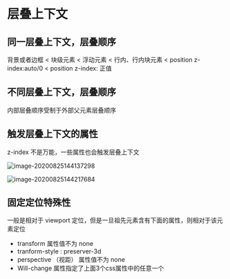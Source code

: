# 层叠上下文

## 同一层叠上下文，层叠顺序

背景或者边框 < 块级元素 < 浮动元素 <  行内、行内块元素   <  position z-index:auto/0 < position z-index: 正值

## 不同层叠上下文，层叠顺序

内部层叠顺序受制于外部父元素层叠顺序

## 触发层叠上下文的属性

z-index 不是万能，一些属性也会触发层叠上下文

![image-20200825144137298](/Users/deepenlau/Documents/notes/study/层叠上下文.assets/image-20200825144137298.png)

![image-20200825144217684](/Users/deepenlau/Documents/notes/study/层叠上下文.assets/image-20200825144217684.png)

## 固定定位特殊性

一般是相对于 viewport 定位，但是一旦祖先元素含有下面的属性，则相对于该元素定位

- transform 属性值不为 none
- tranform-style : preserver-3d
- perspective （视距） 属性值不为 none
- Will-change 属性指定了上面3个css属性中的任意一个